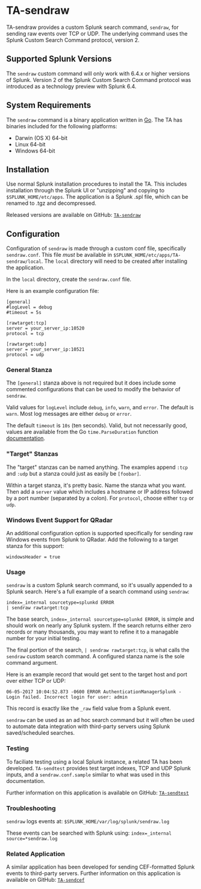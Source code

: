 # TA-sendraw

TA-sendraw provides a custom Splunk search command, `sendraw`, for sending raw events over TCP or UDP. The underlying command uses the Splunk Custom Search Command protocol, version 2.

## Supported Splunk Versions

The `sendraw` custom command will only work with 6.4.x or higher versions of Splunk. Version 2 of the Splunk Custom Search Command protocol was introduced as a technology preview with Splunk 6.4.

## System Requirements

The `sendraw` command is a binary application written in [Go](https://golang.org). The TA has binaries included for the following platforms:
 * Darwin (OS X) 64-bit
 * Linux 64-bit
 * Windows 64-bit

## Installation

Use normal Splunk installation procedures to install the TA. This includes installation through the Splunk UI or "unzipping" and copying to `$SPLUNK_HOME/etc/apps`. The application is a Splunk .spl file, which can be renamed to .tgz and decompressed.

Released versions are available on GitHub: [`TA-sendraw`](https://github.com/triddell/TA-sendraw/releases)

## Configuration

Configuration of `sendraw` is made through a custom conf file, specifically `sendraw.conf`. This file *must* be available in `$SPLUNK_HOME/etc/apps/TA-sendraw/local`. The `local` directory will need to be created after installing the application.

In the `local` directory, create the `sendraw.conf` file.

Here is an example configuration file:

```
[general]
#logLevel = debug
#timeout = 5s

[rawtarget:tcp]
server = your_server_ip:10520
protocol = tcp

[rawtarget:udp]
server = your_server_ip:10521
protocol = udp
```

### General Stanza

The `[general]` stanza above is not required but it does include some commented configurations that can be used to modify the behavior of `sendraw`.

Valid values for `logLevel` include `debug`, `info`, `warn`, and `error`. The default is `warn`. Most log messages are either `debug` or `error`.

The default `timeout` is `10s` (ten seconds). Valid, but not necessarily good, values are available from the Go `time.ParseDuration` function [documentation](https://golang.org/pkg/time/#ParseDuration).

### "Target" Stanzas

The "target" stanzas can be named anything. The examples append `:tcp` and `:udp` but a stanza could just as easily be `[foobar]`.

Within a target stanza, it's pretty basic. Name the stanza what you want. Then add a `server` value which includes a hostname or IP address followed by a port number (separated by a colon). For `protocol`, choose either `tcp` or `udp`.

### Windows Event Support for QRadar

An additional configuration option is supported specifically for sending raw Windows events from Splunk to QRadar. Add the following to a target stanza for this support:

```
windowsHeader = true
```

### Usage

`sendraw` is a custom Splunk search command, so it's usually appended to a Splunk search. Here's a full example of a search command using `sendraw`:

```
index=_internal sourcetype=splunkd ERROR
| sendraw rawtarget:tcp
```

The base search, `index=_internal sourcetype=splunkd ERROR`, is simple and should work on nearly any Splunk system. If the search returns either zero records or many thousands, you may want to refine it to a managable number for your initial testing.

The final portion of the search, `| sendraw rawtarget:tcp`, is what calls the `sendraw` custom search command. A configured stanza name is the sole command argument.

Here is an example record that would get sent to the target host and port over either TCP or UDP:

```
06-05-2017 10:04:52.873 -0600 ERROR AuthenticationManagerSplunk - Login failed. Incorrect login for user: admin
```

This record is exactly like the `_raw` field value from a Splunk event.

`sendraw` can be used as an ad hoc search command but it will often be used to automate data integration with third-party servers using Splunk saved/scheduled searches.

### Testing

To faciliate testing using a local Splunk instance, a related TA has been developed. `TA-sendtest` provides test target indexes, TCP and UDP Splunk inputs, and a `sendraw.conf.sample` similar to what was used in this documentation.

Further information on this application is available on GitHub: [`TA-sendtest`](https://github.com/triddell/TA-sendtest)

### Troubleshooting

`sendraw` logs events at: `$SPLUNK_HOME/var/log/splunk/sendraw.log`

These events can be searched with Splunk using: `index=_internal source=*sendraw.log`

### Related Application

A similar application has been developed for sending CEF-formatted Splunk events to third-party servers. Further information on this application is available on GitHub: [`TA-sendcef`](https://github.com/triddell/TA-sendcef)